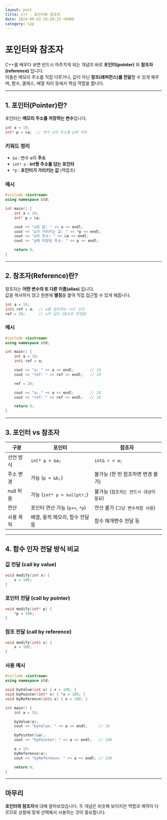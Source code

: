 ```yaml
---
layout: post
title: C++ - 포인터와 참조자
date: 2024-09-03 19:20:23 +0900
category: Cpp
---
```

# 포인터와 참조자

C++를 배우다 보면 반드시 마주치게 되는 개념이 바로 **포인터(pointer)** 와 **참조자(reference)** 입니다.  
이들은 메모리 주소를 직접 다루거나, 값이 아닌 **참조(레퍼런스)를 전달**할 수 있게 해주며, 함수, 클래스, 배열 처리 등에서 핵심 역할을 합니다.

---

## 1. 포인터(Pointer)란?

포인터는 **메모리 주소를 저장하는 변수**입니다.

```cpp
int a = 10;
int* p = &a;  // 변수 a의 주소를 p에 저장
```

### 키워드 정리
- `&a` : 변수 a의 **주소**
- `int* p` : **int형 주소를 담는 포인터**
- `*p` : **포인터가 가리키는 값** (역참조)

### 예시

```cpp
#include <iostream>
using namespace std;

int main() {
    int a = 10;
    int* p = &a;

    cout << "a의 값: " << a << endl;
    cout << "p가 가리키는 값: " << *p << endl;
    cout << "a의 주소: " << &a << endl;
    cout << "p에 저장된 주소: " << p << endl;

    return 0;
}
```

---

## 2. 참조자(Reference)란?

참조자는 **어떤 변수의 또 다른 이름(alias)** 입니다.  
값을 복사하지 않고 원본에 **별칭**을 붙여 직접 접근할 수 있게 해줍니다.

```cpp
int a = 10;
int& ref = a;  // a를 참조하는 ref 선언
ref = 20;      // a의 값도 20으로 변경됨
```

### 예시

```cpp
#include <iostream>
using namespace std;

int main() {
    int a = 10;
    int& ref = a;

    cout << "a: " << a << endl;       // 10
    cout << "ref: " << ref << endl;   // 10

    ref = 20;

    cout << "a: " << a << endl;       // 20
    cout << "ref: " << ref << endl;   // 20

    return 0;
}
```

---

## 3. 포인터 vs 참조자

| 구분         | 포인터                             | 참조자                             |
|--------------|-------------------------------------|-------------------------------------|
| 선언 방식    | `int* p = &a;`                      | `int& r = a;`                       |
| 주소 변경    | 가능 (`p = &b;`)                    | 불가능 (한 번 참조하면 변경 불가) |
| null 허용    | 가능 (`int* p = nullptr;`)          | 불가능 (`참조자는 반드시 대상이 필요`) |
| 연산         | 포인터 연산 가능 (`p++`, `*p`)      | 연산 불가 (`그냥 변수처럼 사용`)    |
| 사용 목적    | 배열, 동적 메모리, 함수 전달 등      | 함수 매개변수 전달 등               |

---

## 4. 함수 인자 전달 방식 비교

### 값 전달 (call by value)

```cpp
void modify(int x) {
    x = 100;
}
```

### 포인터 전달 (call by pointer)

```cpp
void modify(int* p) {
    *p = 100;
}
```

### 참조 전달 (call by reference)

```cpp
void modify(int& x) {
    x = 100;
}
```

### 사용 예시

```cpp
#include <iostream>
using namespace std;

void byValue(int x) { x = 100; }
void byPointer(int* x) { *x = 100; }
void byReference(int& x) { x = 100; }

int main() {
    int a = 10;

    byValue(a);
    cout << "byValue: " << a << endl;     // 10

    byPointer(&a);
    cout << "byPointer: " << a << endl;   // 100

    a = 10;
    byReference(a);
    cout << "byReference: " << a << endl; // 100

    return 0;
}
```

---

## 마무리

**포인터와 참조자**에 대해 알아보았습니다. 두 개념은 비슷해 보이지만 역할과 제약이 다르므로 상황에 맞게 선택해서 사용하는 것이 중요합니다.